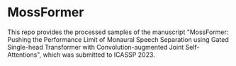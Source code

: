# MossFormer
This repo provides the processed samples of the manuscript "MossFormer: Pushing the Performance Limit of Monaural Speech Separation using Gated Single-head Transformer with Convolution-augmented Joint Self-Attentions", which was submitted to ICASSP 2023.
